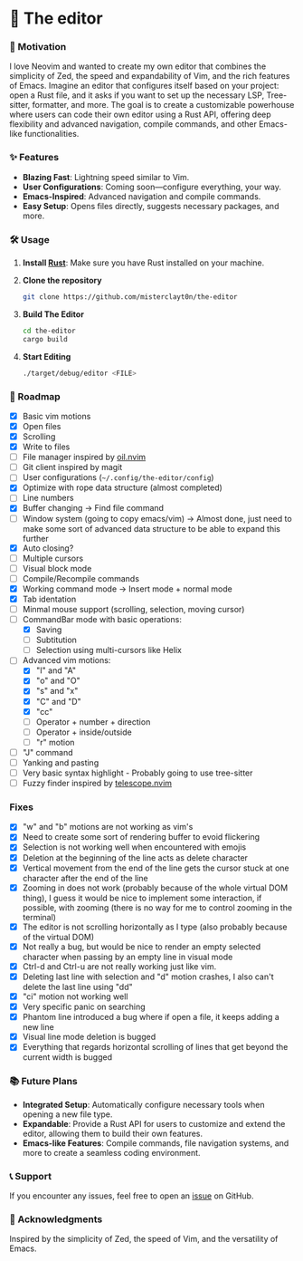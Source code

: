 # 📝 The editor

### 🚀 Motivation
I love Neovim and wanted to create my own editor that combines the simplicity of Zed, the speed and expandability of Vim, and the rich features of Emacs. Imagine an editor that configures itself based on your project: open a Rust file, and it asks if you want to set up the necessary LSP, Tree-sitter, formatter, and more. The goal is to create a customizable powerhouse where users can code their own editor using a Rust API, offering deep flexibility and advanced navigation, compile commands, and other Emacs-like functionalities.

### ✨ Features
- **Blazing Fast**: Lightning speed similar to Vim.
- **User Configurations**: Coming soon—configure everything, your way.
- **Emacs-Inspired**: Advanced navigation and compile commands.
- **Easy Setup**: Opens files directly, suggests necessary packages, and more.
  
### 🛠️ Usage
1. **Install [Rust](https://www.rust-lang.org/)**: Make sure you have Rust installed on your machine.

2. **Clone the repository**
   ```bash
   git clone https://github.com/misterclayt0n/the-editor
   ```

3. **Build The Editor**
   ```bash
   cd the-editor
   cargo build
   ```

4. **Start Editing**
   ```bash
   ./target/debug/editor <FILE>
   ```

### 📅 Roadmap
- [x] Basic vim motions
- [x] Open files
- [x] Scrolling
- [x] Write to files
- [ ] File manager inspired by [oil.nvim](https://github.com/stevearc/oil.nvim)
- [ ] Git client inspired by magit
- [ ] User configurations (`~/.config/the-editor/config`)
- [x] Optimize with rope data structure (almost completed)
- [ ] Line numbers
- [x] Buffer changing -> Find file command
- [ ] Window system (going to copy emacs/vim) -> Almost done, just need to make some sort of advanced data structure to be able to expand this further
- [x] Auto closing?
- [ ] Multiple cursors
- [ ] Visual block mode
- [ ] Compile/Recompile commands 
- [x] Working command mode -> Insert mode + normal mode
- [x] Tab identation
- [ ] Minmal mouse support (scrolling, selection, moving cursor)
- [ ] CommandBar mode with basic operations:
    - [x] Saving
    - [ ] Subtitution
    - [ ] Selection using multi-cursors like Helix
- [ ] Advanced vim motions: 
    - [x] "I" and "A"
	- [x] "o" and "O"
	- [x] "s" and "x"
    - [x] "C" and "D" 
	- [x] "cc"
    - [ ] Operator + number + direction
    - [ ] Operator + inside/outside
	- [ ] "r" motion
- [ ] "J" command
- [ ] Yanking and pasting
- [ ] Very basic syntax highlight - Probably going to use tree-sitter
- [ ] Fuzzy finder inspired by [telescope.nvim](https://github.com/nvim-telescope/telescope.nvim)

### Fixes
- [x] "w" and "b" motions are not working as vim's
- [x] Need to create some sort of rendering buffer to evoid flickering
- [x] Selection is not working well when encountered with emojis
- [x] Deletion at the beginning of the line acts as delete character
- [x] Vertical movement from the end of the line gets the cursor stuck at one character after the end of the line
- [x] Zooming in does not work (probably because of the whole virtual DOM thing), I guess it would be nice to implement some interaction, if possible, with zooming (there is no way for me to control zooming in the terminal)
- [x] The editor is not scrolling horizontally as I type (also probably because of the virtual DOM)
- [x] Not really a bug, but would be nice to render an empty selected character when passing by an empty line in visual mode
- [x] Ctrl-d and Ctrl-u are not really working just like vim.
- [x] Deleting last line with selection and "d" motion crashes, I also can't delete the last line using "dd"
- [x] "ci" motion not working well
- [x] Very specific panic on searching
- [x] Phantom line introduced a bug where if open a file, it keeps adding a new line
- [x] Visual line mode deletion is bugged
- [x] Everything that regards horizontal scrolling of lines that get beyond the current width is bugged

### 📚 Future Plans
- **Integrated Setup**: Automatically configure necessary tools when opening a new file type.
- **Expandable**: Provide a Rust API for users to customize and extend the editor, allowing them to build their own features.
- **Emacs-like Features**: Compile commands, file navigation systems, and more to create a seamless coding environment.

### 📞 Support
If you encounter any issues, feel free to open an [issue](https://github.com/misterclayt0n/the-editor/issues) on GitHub.

### 🌟 Acknowledgments
Inspired by the simplicity of Zed, the speed of Vim, and the versatility of Emacs.
